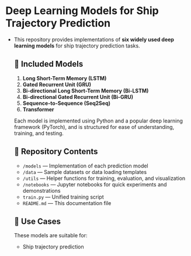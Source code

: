 # Deep Learning Models for Ship Trajectory Prediction

- This repository provides implementations of **six widely used deep learning models** for ship trajectory prediction tasks. 

  ## 📘 Included Models

  1. **Long Short-Term Memory (LSTM)**
  2. **Gated Recurrent Unit (GRU)**
  3. **Bi-directional Long Short-Term Memory (Bi-LSTM)**
  4. **Bi-directional Gated Recurrent Unit (Bi-GRU)**
  5. **Sequence-to-Sequence (Seq2Seq)**
  6. **Transformer**

  Each model is implemented using Python and a popular deep learning framework (PyTorch), and is structured for ease of understanding, training, and testing.

  ## 📂 Repository Contents

  - `/models` — Implementation of each prediction model
  - `/data` — Sample datasets or data loading templates
  - `/utils` — Helper functions for training, evaluation, and visualization
  - `/notebooks` — Jupyter notebooks for quick experiments and demonstrations
  - `train.py` — Unified training script
  - `README.md` — This documentation file

  ## 📌 Use Cases

  These models are suitable for:

  - Ship trajectory prediction